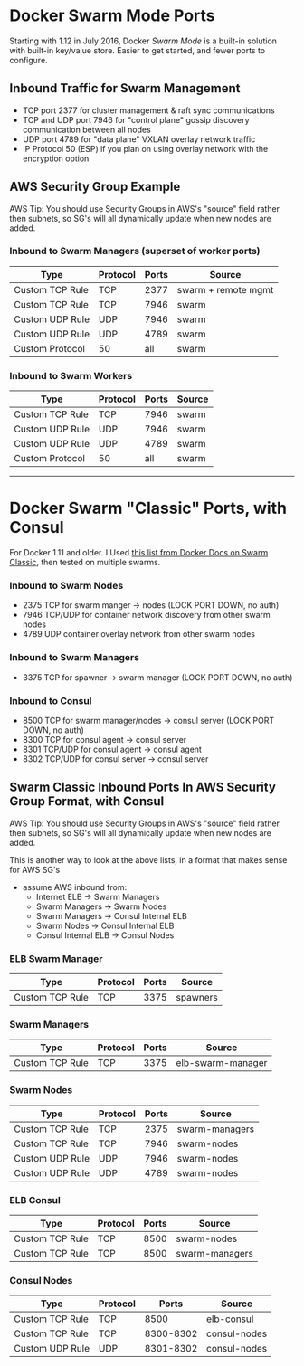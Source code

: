 # Docker Swarm Mode Ports
Starting with 1.12 in July 2016, Docker *Swarm Mode* is a built-in solution with built-in key/value store. Easier to get started, and fewer ports to configure.

## Inbound Traffic for Swarm Management
- TCP port 2377 for cluster management & raft sync communications
- TCP and UDP port 7946 for "control plane" gossip discovery communication between all nodes
- UDP port 4789 for "data plane" VXLAN overlay network traffic
- IP Protocol 50 (ESP) if you plan on using overlay network with the encryption option

## AWS Security Group Example
AWS Tip: You should use Security Groups in AWS's "source" field rather then subnets, so SG's will all dynamically update when new nodes are added.

### Inbound to Swarm Managers (superset of worker ports)
|Type|Protocol|Ports|Source|
|----|--------|-----|------|
|Custom TCP Rule|TCP|2377|swarm + remote mgmt|
|Custom TCP Rule|TCP|7946|swarm|
|Custom UDP Rule|UDP|7946|swarm|
|Custom UDP Rule|UDP|4789|swarm|
|Custom Protocol|50|all|swarm|

### Inbound to Swarm Workers
|Type|Protocol|Ports|Source|
|----|--------|-----|------|
|Custom TCP Rule|TCP|7946|swarm|
|Custom UDP Rule|UDP|7946|swarm|
|Custom UDP Rule|UDP|4789|swarm|
|Custom Protocol|50|all|swarm|

-------------------------------

# Docker Swarm "Classic" Ports, with Consul
For Docker 1.11 and older. I Used [this list from Docker Docs on Swarm Classic](https://docs.docker.com/swarm/plan-for-production/#/network-access-control), then tested on multiple swarms.

### Inbound to Swarm Nodes
 - 2375 TCP for swarm manger -> nodes (LOCK PORT DOWN, no auth)
 - 7946 TCP/UDP for container network discovery from other swarm nodes
 - 4789 UDP container overlay network from other swarm nodes

### Inbound to Swarm Managers
 - 3375 TCP for spawner -> swarm manager (LOCK PORT DOWN, no auth)

### Inbound to Consul
 - 8500 TCP for swarm manager/nodes -> consul server (LOCK PORT DOWN, no auth)
 - 8300 TCP for consul agent -> consul server
 - 8301 TCP/UDP for consul agent -> consul agent
 - 8302 TCP/UDP for consul server -> consul server

## Swarm Classic Inbound Ports In AWS Security Group Format, with Consul

AWS Tip: You should use Security Groups in AWS's "source" field rather then subnets, so SG's will all dynamically update when new nodes are added.

This is another way to look at the above lists, in a format that makes sense for AWS SG's
 - assume AWS inbound from:
   - Internet ELB -> Swarm Managers
   - Swarm Managers -> Swarm Nodes
   - Swarm Managers -> Consul Internal ELB
   - Swarm Nodes -> Consul Internal ELB
   - Consul Internal ELB -> Consul Nodes

### ELB Swarm Manager
|Type|Protocol|Ports|Source|
|----|--------|-----|------|
|Custom TCP Rule|TCP|3375|spawners|

### Swarm Managers
|Type|Protocol|Ports|Source|
|----|--------|-----|------|
|Custom TCP Rule|TCP|3375|elb-swarm-manager|

### Swarm Nodes
|Type|Protocol|Ports|Source|
|----|--------|-----|------|
|Custom TCP Rule|TCP|2375|swarm-managers|
|Custom TCP Rule|TCP|7946|swarm-nodes|
|Custom UDP Rule|UDP|7946|swarm-nodes|
|Custom UDP Rule|UDP|4789|swarm-nodes|

### ELB Consul
|Type|Protocol|Ports|Source|
|----|--------|-----|------|
|Custom TCP Rule|TCP|8500|swarm-nodes|
|Custom TCP Rule|TCP|8500|swarm-managers|

### Consul Nodes
|Type|Protocol|Ports|Source|
|----|--------|-----|------|
|Custom TCP Rule|TCP|8500|elb-consul|
|Custom TCP Rule|TCP|8300-8302|consul-nodes|
|Custom UDP Rule|UDP|8301-8302|consul-nodes|
